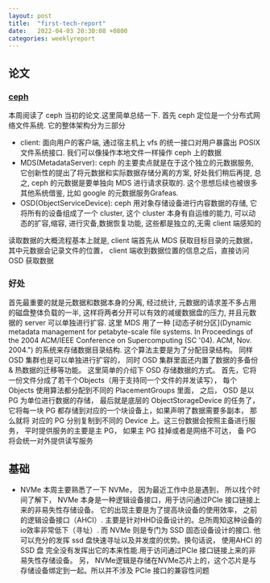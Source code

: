 ```yaml
---
layout: post
title:  "first-tech-report"
date:   2022-04-03 20:30:08 +0800
categories: weeklyreport
---
```


## 论文 

### [ceph](https://www.usenix.org/legacy/event/osdi06/tech/full_papers/weil/weil_html/index.html)


本周阅读了 ceph 当初的论文.这里简单总结一下. 首先 ceph 定位是一个分布式网络文件系统. 它的整体架构分为三部分

- client: 面向用户的客户端, 通过宿主机上 vfs 的统一接口对用户暴露出 POSIX 文件系统接口. 我们可以像操作本地文件一样操作 ceph 上的数据
- MDS(MetadataServer): ceph 的主要卖点就是在于这个独立的元数据服务, 它创新性的提出了将元数据和实际数据存储分离的方案, 好处我们稍后再提, 总之, ceph 的元数据是要单独向 MDS 进行请求获取的. 这个思想后续也被很多其他系统借鉴, 比如 google 的元数据服务Grafeas.
- OSD(ObjectServiceDevice): ceph 用对象存储设备进行内容数据的存储, 它将所有的设备组成了一个 cluster, 这个 cluster 本身有自运维的能力, 可以动态的扩容,缩容, 进行灾备,数据恢复功能, 这些都是独立的,无需 client 端感知的

读取数据的大概流程基本上就是, client 端首先从 MDS 获取目标目录的元数据，其中元数据会记录文件的位置， client 端收到数据位置的信息之后，直接访问 OSD 获取数据

### 好处

首先最重要的就是元数据和数据本身的分离, 经过统计, 元数据的请求差不多占用的磁盘整体负载的一半, 这样将两者分开可以有效的减缓数据盘的压力, 并且元数据的 server 可以单独进行扩容. 这里 MDS 用了一种 [动态子树分区](Dynamic metadata management for petabyte-scale file systems. In Proceedings of the 2004 ACM/IEEE Conference on Supercomputing (SC '04). ACM, Nov. 2004.") 的系统来存储数据目录结构. 这个算法主要是为了分配目录结构。
同样 OSD 集群也是可以单独进行扩容的， 同时 OSD 集群里面还内置了数据的多备份 & 热数据的迁移等功能。 这里简单的介绍下 OSD 存储数据的方式。 首先，它将一份文件分成了若干个Objects（用于支持同一个文件的并发读写）， 每个 Objects 使用算法都分配到不同的 PlacementGroups 里面， 之后， OSD 是以 PG 为单位进行数据的存储， 最后就是底层的 ObjectStorageDevice 的任务了， 它将每一块 PG 都存储到对应的一个块设备上，如果声明了数据需要多副本， 那么就将 对应的 PG 分别复制到不同的 Device 上。这三份数据会按照主备进行服务， 平时提供服务的主要是主 PG， 如果主 PG 挂掉或者是网络不可达， 备 PG 将会统一对外提供读写服务




## 基础

- NVMe
本周主要熟悉了一下 NVMe， 因为最近工作中总是遇到， 所以找个时间了解下， NVMe 本身是一种逻辑设备接口，用于访问通过PCIe 接口链接上来的非易失性存储设备。 它的出现主要是为了提高块设备的使用效率， 之前的逻辑设备接口（AHCI）. 主要是针对HHD设备设计的。总所周知这种设备的io效率非常低下（寻址）. 而 NVMe 则是专门为 SSD 固态设备设计的接口. 他可以充分的发挥 ssd 盘快速寻址以及并发度的优势。换句话说， 使用AHCI 的SSD 盘 完全没有发挥出它的本来性能.用于访问通过PCIe 接口链接上来的非易失性存储设备。
另， NVMe逻辑是存储在NVMe芯片上的，这个芯片是与存储设备绑定到一起。所以并不涉及 PCIe 接口的兼容性问题
